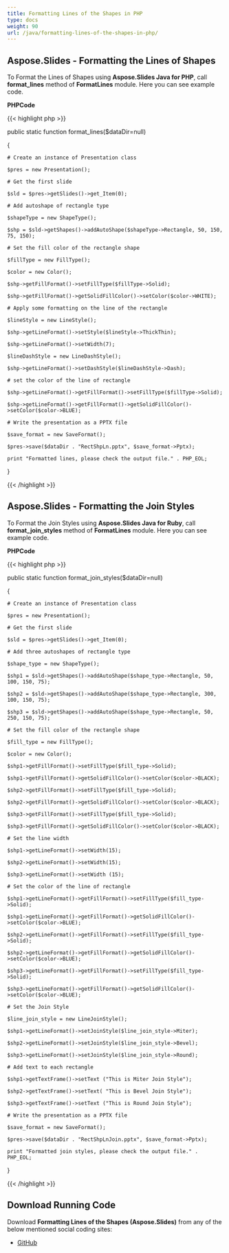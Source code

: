 ```yaml
---
title: Formatting Lines of the Shapes in PHP
type: docs
weight: 90
url: /java/formatting-lines-of-the-shapes-in-php/
---
```


## **Aspose.Slides - Formatting the Lines of Shapes**
To Format the Lines of Shapes using **Aspose.Slides Java for PHP**, call **format_lines** method of **FormatLines** module. Here you can see example code.

**PHPCode**

{{< highlight php >}}

 public static function format_lines($dataDir=null)

{

    # Create an instance of Presentation class

    $pres = new Presentation();

    # Get the first slide

    $sld = $pres->getSlides()->get_Item(0);

    # Add autoshape of rectangle type

    $shapeType = new ShapeType();

    $shp = $sld->getShapes()->addAutoShape($shapeType->Rectangle, 50, 150, 75, 150);

    # Set the fill color of the rectangle shape

    $fillType = new FillType();

    $color = new Color();

    $shp->getFillFormat()->setFillType($fillType->Solid);

    $shp->getFillFormat()->getSolidFillColor()->setColor($color->WHITE);

    # Apply some formatting on the line of the rectangle

    $lineStyle = new LineStyle();

    $shp->getLineFormat()->setStyle($lineStyle->ThickThin);

    $shp->getLineFormat()->setWidth(7);

    $lineDashStyle = new LineDashStyle();

    $shp->getLineFormat()->setDashStyle($lineDashStyle->Dash);

    # set the color of the line of rectangle

    $shp->getLineFormat()->getFillFormat()->setFillType($fillType->Solid);

    $shp->getLineFormat()->getFillFormat()->getSolidFillColor()->setColor($color->BLUE);

    # Write the presentation as a PPTX file

    $save_format = new SaveFormat();

    $pres->save($dataDir . "RectShpLn.pptx", $save_format->Pptx);

    print "Formatted lines, please check the output file." . PHP_EOL;

}

{{< /highlight >}}
## **Aspose.Slides - Formatting the Join Styles**
To Format the Join Styles using **Aspose.Slides Java for Ruby**, call **format_join_styles** method of **FormatLines** module. Here you can see example code.

**PHPCode**

{{< highlight php >}}

 public static function format_join_styles($dataDir=null)

{

    # Create an instance of Presentation class

    $pres = new Presentation();

    # Get the first slide

    $sld = $pres->getSlides()->get_Item(0);

    # Add three autoshapes of rectangle type

    $shape_type = new ShapeType();

    $shp1 = $sld->getShapes()->addAutoShape($shape_type->Rectangle, 50, 100, 150, 75);

    $shp2 = $sld->getShapes()->addAutoShape($shape_type->Rectangle, 300, 100, 150, 75);

    $shp3 = $sld->getShapes()->addAutoShape($shape_type->Rectangle, 50, 250, 150, 75);

    # Set the fill color of the rectangle shape

    $fill_type = new FillType();

    $color = new Color();

    $shp1->getFillFormat()->setFillType($fill_type->Solid);

    $shp1->getFillFormat()->getSolidFillColor()->setColor($color->BLACK);

    $shp2->getFillFormat()->setFillType($fill_type->Solid);

    $shp2->getFillFormat()->getSolidFillColor()->setColor($color->BLACK);

    $shp3->getFillFormat()->setFillType($fill_type->Solid);

    $shp3->getFillFormat()->getSolidFillColor()->setColor($color->BLACK);

    # Set the line width

    $shp1->getLineFormat()->setWidth(15);

    $shp2->getLineFormat()->setWidth(15);

    $shp3->getLineFormat()->setWidth (15);

    # Set the color of the line of rectangle

    $shp1->getLineFormat()->getFillFormat()->setFillType($fill_type->Solid);

    $shp1->getLineFormat()->getFillFormat()->getSolidFillColor()->setColor($color->BLUE);

    $shp2->getLineFormat()->getFillFormat()->setFillType($fill_type->Solid);

    $shp2->getLineFormat()->getFillFormat()->getSolidFillColor()->setColor($color->BLUE);

    $shp3->getLineFormat()->getFillFormat()->setFillType($fill_type->Solid);

    $shp3->getLineFormat()->getFillFormat()->getSolidFillColor()->setColor($color->BLUE);

    # Set the Join Style

    $line_join_style = new LineJoinStyle();

    $shp1->getLineFormat()->setJoinStyle($line_join_style->Miter);

    $shp2->getLineFormat()->setJoinStyle($line_join_style->Bevel);

    $shp3->getLineFormat()->setJoinStyle($line_join_style->Round);

    # Add text to each rectangle

    $shp1->getTextFrame()->setText ("This is Miter Join Style");

    $shp2->getTextFrame()->setText( "This is Bevel Join Style");

    $shp3->getTextFrame()->setText ("This is Round Join Style");

    # Write the presentation as a PPTX file

    $save_format = new SaveFormat();

    $pres->save($dataDir . "RectShpLnJoin.pptx", $save_format->Pptx);

    print "Formatted join styles, please check the output file." . PHP_EOL;

}

{{< /highlight >}}
## **Download Running Code**
Download **Formatting Lines of the Shapes (Aspose.Slides)** from any of the below mentioned social coding sites:

- [GitHub](https://github.com/aspose-slides/Aspose.Slides-for-Java/blob/master/Plugins/Aspose_Slides_Java_for_PHP/src/aspose/slides/WorkingWithShapes/FormatLines.php)
